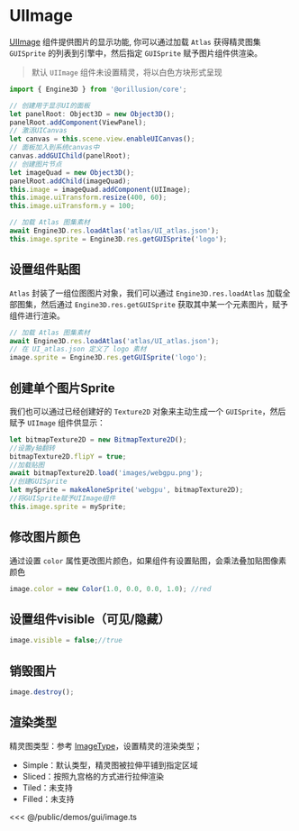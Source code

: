 # UIImage

[UIImage](/api/classes/UIImage) 组件提供图片的显示功能, 你可以通过加载 `Atlas` 获得精灵图集 `GUISprite` 的列表到引擎中，然后指定 `GUISprite` 赋予图片组件供渲染。

> 默认 `UIImage` 组件未设置精灵，将以白色方块形式呈现

```ts
import { Engine3D } from '@orillusion/core';

// 创建用于显示UI的面板
let panelRoot: Object3D = new Object3D();
panelRoot.addComponent(ViewPanel);
// 激活UICanvas
let canvas = this.scene.view.enableUICanvas();
// 面板加入到系统canvas中
canvas.addGUIChild(panelRoot);
// 创建图片节点
let imageQuad = new Object3D();
panelRoot.addChild(imageQuad);
this.image = imageQuad.addComponent(UIImage);
this.image.uiTransform.resize(400, 60);
this.image.uiTransform.y = 100;

// 加载 Atlas 图集素材
await Engine3D.res.loadAtlas('atlas/UI_atlas.json');
this.image.sprite = Engine3D.res.getGUISprite('logo');
```

## 设置组件贴图

`Atlas` 封装了一组位图图片对象，我们可以通过 `Engine3D.res.loadAtlas` 加载全部图集，然后通过 `Engine3D.res.getGUISprite` 获取其中某一个元素图片，赋予组件进行渲染。

```ts
// 加载 Atlas 图集素材
await Engine3D.res.loadAtlas('atlas/UI_atlas.json');
// 在 UI_atlas.json 定义了 logo 素材
image.sprite = Engine3D.res.getGUISprite('logo');
```

## 创建单个图片Sprite
我们也可以通过已经创建好的 `Texture2D` 对象来主动生成一个 `GUISprite`，然后赋予 `UIImage` 组件供显示：
```ts
let bitmapTexture2D = new BitmapTexture2D();
//设置y轴翻转
bitmapTexture2D.flipY = true;
//加载贴图
await bitmapTexture2D.load('images/webgpu.png');
//创建GUISprite
let mySprite = makeAloneSprite('webgpu', bitmapTexture2D);
//将GUISprite赋予UIImage组件
this.image.sprite = mySprite;
```


## 修改图片颜色

通过设置 `color` 属性更改图片颜色，如果组件有设置贴图，会乘法叠加贴图像素颜色

```ts
image.color = new Color(1.0, 0.0, 0.0, 1.0); //red
```

## 设置组件visible（可见/隐藏）

```ts
image.visible = false;//true
```

## 销毁图片
```ts
image.destroy();
```

## 渲染类型

精灵图类型：参考 [ImageType](/api/enums/ImageType.md)，设置精灵的渲染类型；

- Simple：默认类型，精灵图被拉伸平铺到指定区域
- Sliced：按照九宫格的方式进行拉伸渲染
- Tiled：未支持
- Filled：未支持

<Demo :height="500" src="/demos/gui/image.ts"></Demo>

<<< @/public/demos/gui/image.ts
